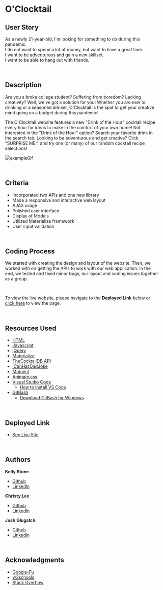 # O'Clocktail

## User Story
As a newly 21-year-old, I'm looking for something to do during this pandemic. <br>
I do not want to spend a lot of money, but want to have a great time. <br>
I want to be adventurous and gain a new skillset. <br>
I want to be able to hang out with friends. <br>


<br>

## Description
Are you a broke college student? Suffering from boredom? Lacking creativity? Well, we've got a solution for you! Whether you are new to drinking or a seasoned drinker, O'Clocktail is the spot to get your creative mind going on a budget during this pandemic! 

The O'Clocktail website features a new "Drink of the Hour" cocktail recipe every hour for ideas to make in the comfort of your own home! Not interested in the "Drink of the Hour" option? Search your favorite drink in the search tab. Looking to be adventurous and get creative? Click "SURPRISE ME!" and try one (or many) of our random cocktail recipe selections!   

![exampleGif](projectdemo.gif)

<br>

## Criteria
* Incorporated two APIs and one new library
* Made a responsive and interactive web layout
* AJAX usage
* Polished user interface
* Display of Modals
* Utilized Materialize framework
* User input validation

<br>

## Coding Process

We started with creating the design and layout of the website. Then, we worked with on getting the APIs to work with our web application.
In the end, we tested and fixed minor bugs, our layout and coding issues together as a group.


<br>

To view the live website, please navigate to the **Deployed Link** below or  [click here](https://kellystone4.github.io/o-clocktail/index.html) to view the page.

<br>

## Resources Used

* [HTML](https://developer.mozilla.org/en-US/docs/Web/HTML)
* [Javascript](https://developer.mozilla.org/en-US/docs/Web/JavaScript)
* [jQuery](https://jquery.com/)
* [Materialize](https://materializecss.com/)
* [TheCocktailDB API](https://www.thecocktaildb.com/api.php)
* [ICanHazDadJoke](https://icanhazdadjoke.com/api)
* [Moment](https://momentjs.com/)
* [Animate.css](https://animate.style/)
* [Visual Studio Code](https://code.visualstudio.com/)
    * [How to install VS Code](https://code.visualstudio.com/docs/setup/setup-overview)
* [GitBash](https://gitforwindows.org/)
    * [Download GitBash for Windows](https://git-scm.com/downloads)

<br>

## Deployed Link

* [See Live Site](https://kellystone4.github.io/o-clocktail/index.html)


<br>

## Authors

**Kelly Stone** 

- [Github](https://github.com/kellystone4)
- [LinkedIn](https://www.linkedin.com/in/kelly-a-stone/)

**Christy Lee** 

- [Github](https://github.com/christyglee)
- [LinkedIn](https://www.linkedin.com/in/christy-lee-95943748/)

**Josh Glugatch** 

- [Github](https://github.com/joshglugatch)
- [LinkedIn](www.linkedin.com/in/joshua-glugatch)

<br> 

## Acknowledgments

* [Google-Fu](https://www.google.com)
* [w3schools](https://www.w3schools.com/)
* [Stack Overflow](https://stackoverflow.com/search?q=over)
